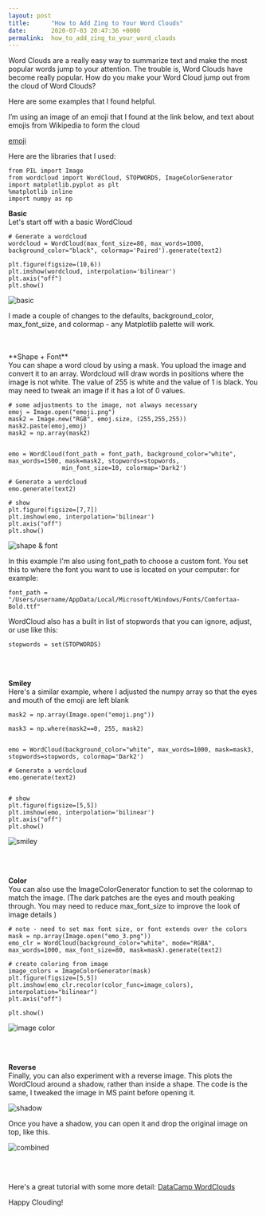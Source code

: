 ```yaml
---
layout: post
title:      "How to Add Zing to Your Word Clouds"
date:       2020-07-03 20:47:36 +0000
permalink:  how_to_add_zing_to_your_word_clouds
---
```



Word Clouds are a really easy way to summarize text and make the most popular words jump to your attention. The trouble is, Word Clouds have become really popular. How do you make your Word Cloud jump out from the cloud of Word Clouds? 

Here are some examples that I found helpful.

I’m using an image of an emoji that I found at the link below, and text about emojis from Wikipedia to form the cloud<br>

[emoji](https://www.publicdomainpictures.net/pictures/320000/velka/smiling-emoji-1581514868roK.png) <br>


Here are the libraries that I used:

```
from PIL import Image
from wordcloud import WordCloud, STOPWORDS, ImageColorGenerator
import matplotlib.pyplot as plt
%matplotlib inline
import numpy as np
```

**Basic**<br>
Let's start off with a basic WordCloud


```
# Generate a wordcloud
wordcloud = WordCloud(max_font_size=80, max_words=1000, background_color="black", colormap='Paired').generate(text2)

plt.figure(figsize=(10,6))
plt.imshow(wordcloud, interpolation='bilinear')
plt.axis("off")
plt.show()
```

![basic](https://imgur.com/XsaG3hF.png)


I made a couple of changes to the defaults, background_color, max_font_size, and colormap - any Matplotlib palette will work.

<br>
<br>
**Shape + Font**<br>
You can shape a word cloud by using a mask. You upload the image and convert it to an array. Wordcloud will draw words in positions where the image is not white. The value of 255 is white and the value of 1 is black. You may need to tweak an image if it has a lot of 0 values.

```
# some adjustments to the image, not always necessary 
emoj = Image.open("emoji.png")
mask2 = Image.new("RGB", emoj.size, (255,255,255))
mask2.paste(emoj,emoj)
mask2 = np.array(mask2)


emo = WordCloud(font_path = font_path, background_color="white", max_words=1500, mask=mask2, stopwords=stopwords,
               min_font_size=10, colormap='Dark2')

# Generate a wordcloud
emo.generate(text2)

# show
plt.figure(figsize=[7,7])
plt.imshow(emo, interpolation='bilinear')
plt.axis("off")
plt.show()
```


![shape & font](https://imgur.com/4nweWAE.png)

In this example I'm also using font_path to choose a custom font. You set this to where the font you want to use is located on your computer:
for example:
```
font_path = "/Users/username/AppData/Local/Microsoft/Windows/Fonts/Comfortaa-Bold.ttf"
```

WordCloud also has a built in list of stopwords that you can ignore, adjust, or use like this:

```
stopwords = set(STOPWORDS)
```
<br>
<br>

**Smiley**<br>
Here's a similar example, where I adjusted the numpy array so that the eyes and mouth of the emoji are left blank


```
mask2 = np.array(Image.open("emoji.png"))

mask3 = np.where(mask2==0, 255, mask2) 


emo = WordCloud(background_color="white", max_words=1000, mask=mask3, stopwords=stopwords, colormap='Dark2')

# Generate a wordcloud
emo.generate(text2)


# show
plt.figure(figsize=[5,5])
plt.imshow(emo, interpolation='bilinear')
plt.axis("off")
plt.show()
```





![smiley](https://imgur.com/vgmkPwo.png)

<br>
<br>

**Color**<br>
You can also use the ImageColorGenerator function to set the colormap to match the image. (The dark patches are the eyes and mouth peaking through. You may need to reduce max_font_size to improve the look of image details )


```
# note - need to set max font size, or font extends over the colors
mask = np.array(Image.open("emo_3.png"))
emo_clr = WordCloud(background_color="white", mode="RGBA", max_words=1000, max_font_size=80, mask=mask).generate(text2)

# create coloring from image
image_colors = ImageColorGenerator(mask)
plt.figure(figsize=[5,5])
plt.imshow(emo_clr.recolor(color_func=image_colors), interpolation="bilinear")
plt.axis("off")

plt.show()
```



![image color](https://imgur.com/qlIiBYw.png)

<br>
<br>

**Reverse**<br>
Finally, you can also experiment with a reverse image. This plots the WordCloud around a shadow, rather than inside a shape. The code is the same, I tweaked the image in MS paint before opening it.

![shadow](https://imgur.com/h3kJ3Ll.png)


Once you have a shadow, you can open it and drop the original image on top, like this.


![combined](https://imgur.com/YgeiSZB.png)

<br>
<br>

Here's a great tutorial with some more detail:
[DataCamp WordClouds](https://www.datacamp.com/community/tutorials/wordcloud-python)

Happy Clouding!
